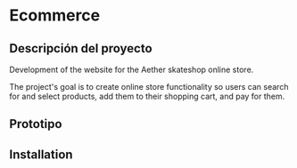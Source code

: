 # Ecommerce

## Descripción del proyecto

Development of the website for the Aether skateshop online store.

The project's goal is to create online store functionality so users can search for and select products, add them to their shopping cart, and pay for them.

## Prototipo

## Installation
